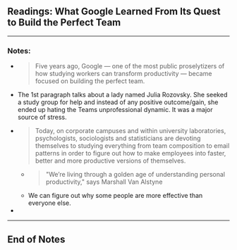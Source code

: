 ## Readings: What Google Learned From Its Quest to Build the Perfect Team
***
### Notes:
- > Five years ago, Google — one of the most public proselytizers of how studying workers can transform productivity — became focused on building the perfect team. 
- The 1st paragraph talks about a lady named Julia Rozovsky. She seeked a study group for help and instead of any positive outcome/gain, she ended up hating the Teams unprofessional dynamic. It was a major source of stress.
- > Today, on corporate campuses and within university laboratories, psychologists, sociologists and statisticians are devoting themselves to studying everything from team composition to email patterns in order to figure out how to make employees into faster, better and more productive versions of themselves.
  * > "We’re living through a golden age of understanding personal productivity," says Marshall Van Alstyne
  * We can figure out why some people are more effective than everyone else.
- 
***
## End of Notes
